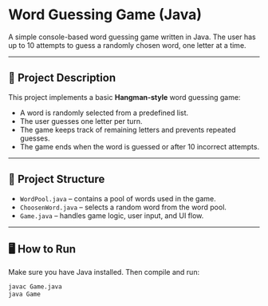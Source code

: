 # Word Guessing Game (Java)

A simple console-based word guessing game written in Java. The user has up to 10 attempts to guess a randomly chosen word, one letter at a time.

---

## 🎯 Project Description

This project implements a basic **Hangman-style** word guessing game:
- A word is randomly selected from a predefined list.
- The user guesses one letter per turn.
- The game keeps track of remaining letters and prevents repeated guesses.
- The game ends when the word is guessed or after 10 incorrect attempts.

---

## 🧱 Project Structure

- `WordPool.java` – contains a pool of words used in the game.
- `ChoosenWord.java` – selects a random word from the word pool.
- `Game.java` – handles game logic, user input, and UI flow.

---

## 🖥️ How to Run

Make sure you have Java installed. Then compile and run:

```bash
javac Game.java
java Game
